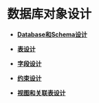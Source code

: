 # 数据库对象设计<a name="ZH-CN_TOPIC_0000001149508023"></a>

-   **[Database和Schema设计](Database和Schema设计.md)**

-   **[表设计](表设计.md)**

-   **[字段设计](字段设计.md)**

-   **[约束设计](约束设计.md)**

-   **[视图和关联表设计](视图和关联表设计.md)**
